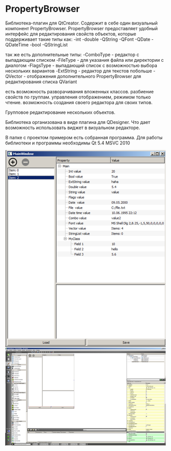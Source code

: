 # PropertyBrowser

Библиотека-плагин для QtCreator.
Содержит в себе один визуальный компонент PropertyBrowser.
PropertyBrowser предоставляет удобный интерфейс для редактирования свойств объектов, которые поддерживает  такие типы как:
-int
-double
-QString
-QFont
-QDate
-QDateTime
-bool
-QStringList

так же есть дополнительные типы:
-ComboType - редактор с выпадающим списком
-FileType - для указания файла или директории с диалогом
-FlagsType - выпадающий список с возможностью выбора нескольких вариантов
-ExtString - редактор для текстов побольше
-QVector<QVariant> - отображения дополнительного PropertyBrowser для редактирования списка QVariant

есть возможность разворачивания вложенных классов.
разбиение свойств по группам.
управления отображением, режимом только чтение.
возможность создания своего редактора для своих типов.

Групповое редактирование нескольких объектов.

Библиотека организована в виде плагина для QDesigner. Что дает возможность использовать виджет в визуальном редакторе.

В папке с проектом примером есть собранная программа.
Для работы библиотеки и программы необходимы Qt 5.4 MSVC 2010

![My image](img/img1.png)
![My image](img/img2.png)
